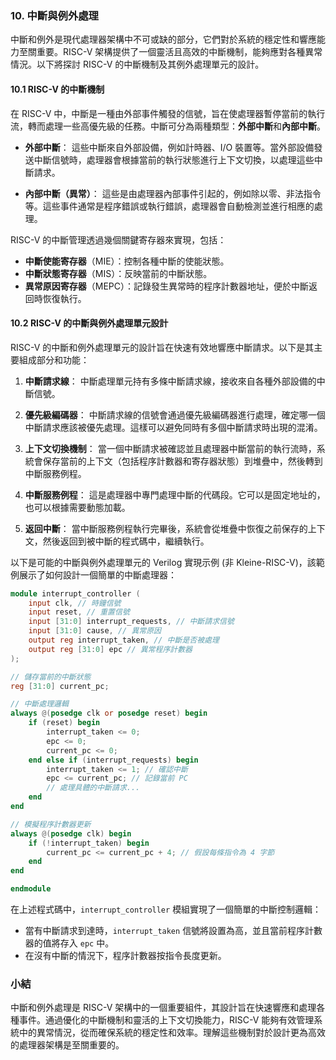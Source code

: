 ### 10. **中斷與例外處理**

中斷和例外是現代處理器架構中不可或缺的部分，它們對於系統的穩定性和響應能力至關重要。RISC-V 架構提供了一個靈活且高效的中斷機制，能夠應對各種異常情況。以下將探討 RISC-V 的中斷機制及其例外處理單元的設計。

#### 10.1 RISC-V 的中斷機制

在 RISC-V 中，中斷是一種由外部事件觸發的信號，旨在使處理器暫停當前的執行流，轉而處理一些高優先級的任務。中斷可分為兩種類型：**外部中斷**和**內部中斷**。

- **外部中斷**：
  這些中斷來自外部設備，例如計時器、I/O 裝置等。當外部設備發送中斷信號時，處理器會根據當前的執行狀態進行上下文切換，以處理這些中斷請求。

- **內部中斷（異常）**：
  這些是由處理器內部事件引起的，例如除以零、非法指令等。這些事件通常是程序錯誤或執行錯誤，處理器會自動檢測並進行相應的處理。

RISC-V 的中斷管理透過幾個關鍵寄存器來實現，包括：

- **中斷使能寄存器**（MIE）：控制各種中斷的使能狀態。
- **中斷狀態寄存器**（MIS）：反映當前的中斷狀態。
- **異常原因寄存器**（MEPC）：記錄發生異常時的程序計數器地址，便於中斷返回時恢復執行。

#### 10.2 RISC-V 的中斷與例外處理單元設計

RISC-V 的中斷和例外處理單元的設計旨在快速有效地響應中斷請求。以下是其主要組成部分和功能：

1. **中斷請求線**：
   中斷處理單元持有多條中斷請求線，接收來自各種外部設備的中斷信號。

2. **優先級編碼器**：
   中斷請求線的信號會通過優先級編碼器進行處理，確定哪一個中斷請求應該被優先處理。這樣可以避免同時有多個中斷請求時出現的混淆。

3. **上下文切換機制**：
   當一個中斷請求被確認並且處理器中斷當前的執行流時，系統會保存當前的上下文（包括程序計數器和寄存器狀態）到堆疊中，然後轉到中斷服務例程。

4. **中斷服務例程**：
   這是處理器中專門處理中斷的代碼段。它可以是固定地址的，也可以根據需要動態加載。

5. **返回中斷**：
   當中斷服務例程執行完畢後，系統會從堆疊中恢復之前保存的上下文，然後返回到被中斷的程式碼中，繼續執行。

以下是可能的中斷與例外處理單元的 Verilog 實現示例 (非 Kleine-RISC-V)，該範例展示了如何設計一個簡單的中斷處理器：

```verilog
module interrupt_controller (
    input clk, // 時鐘信號
    input reset, // 重置信號
    input [31:0] interrupt_requests, // 中斷請求信號
    input [31:0] cause, // 異常原因
    output reg interrupt_taken, // 中斷是否被處理
    output reg [31:0] epc // 異常程序計數器
);

// 儲存當前的中斷狀態
reg [31:0] current_pc;

// 中斷處理邏輯
always @(posedge clk or posedge reset) begin
    if (reset) begin
        interrupt_taken <= 0;
        epc <= 0;
        current_pc <= 0;
    end else if (interrupt_requests) begin
        interrupt_taken <= 1; // 確認中斷
        epc <= current_pc; // 記錄當前 PC
        // 處理具體的中斷請求...
    end
end

// 模擬程序計數器更新
always @(posedge clk) begin
    if (!interrupt_taken) begin
        current_pc <= current_pc + 4; // 假設每條指令為 4 字節
    end
end

endmodule
```

在上述程式碼中，`interrupt_controller` 模組實現了一個簡單的中斷控制邏輯：
- 當有中斷請求到達時，`interrupt_taken` 信號將設置為高，並且當前程序計數器的值將存入 `epc` 中。
- 在沒有中斷的情況下，程序計數器按指令長度更新。

### 小結

中斷和例外處理是 RISC-V 架構中的一個重要組件，其設計旨在快速響應和處理各種事件。通過優化的中斷機制和靈活的上下文切換能力，RISC-V 能夠有效管理系統中的異常情況，從而確保系統的穩定性和效率。理解這些機制對於設計更為高效的處理器架構是至關重要的。
